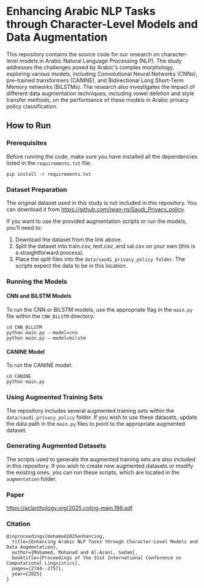 
# Enhancing Arabic NLP Tasks through Character-Level Models and Data Augmentation

This repository contains the source code for our research on character-level models in Arabic Natural Language Processing (NLP). The study addresses the challenges posed by Arabic's complex morphology, exploring various models, including Convolutional Neural Networks (CNNs), pre-trained transformers (CANINE), and Bidirectional Long Short-Term Memory networks (BiLSTMs). The research also investigates the impact of different data augmentation techniques, including  vowel deletion and style transfer methods, on the performance of these models in Arabic privacy policy classification.

## How to Run
### Prerequisites
Before running the code, make sure you have installed all the dependencies listed in the `requirements.txt` file:
```
pip install -r requirements.txt
```

### Dataset Preparation
The original dataset used in this study is not included in this repository. You can download it from https://github.com/iwan-rg/Saudi_Privacy_policy.

If you want to use the provided augmentation scripts or run the models, you’ll need to:
1. Download the dataset from the link above.
2. Split the dataset into train.csv, test.csv, and val.csv on your own (this is a straightforward process).
3. Place the split files into the ```data/saudi_privacy_policy folder```. The scripts expect the data to be in this location.

### Running the Models
#### CNN and BiLSTM Models
To run the CNN or BiLSTM models, use the appropriate flag in the `main.py` file within the `CNN_BiLSTM` directory:
```
cd CNN_BiLSTM
python main.py --model=cnn
python main.py --model=bilstm
```

#### CANINE Model
To run the CANINE model:
```
cd CANINE
python main.py
```

### Using Augmented Training Sets
The repository includes several augmented training sets within the `data/saudi_privacy_policy` folder. If you wish to use these datasets, update the data path in the `main.py` files to point to the appropriate augmented dataset.

### Generating Augmented Datasets
The scripts used to generate the augmented training sets are also included in this repository. If you wish to create new augmented datasets or modify the existing ones, you can run these scripts, which are located in the `augmentation` folder.

### Paper

https://aclanthology.org/2025.coling-main.186.pdf


### Citation
```
@inproceedings{mohamed2025enhancing,
  title={Enhancing Arabic NLP Tasks through Character-Level Models and Data Augmentation},
  author={Mohamed, Mohanad and Al-Azani, Sadam},
  booktitle={Proceedings of the 31st International Conference on Computational Linguistics},
  pages={2744--2757},
  year={2025}
}
```


